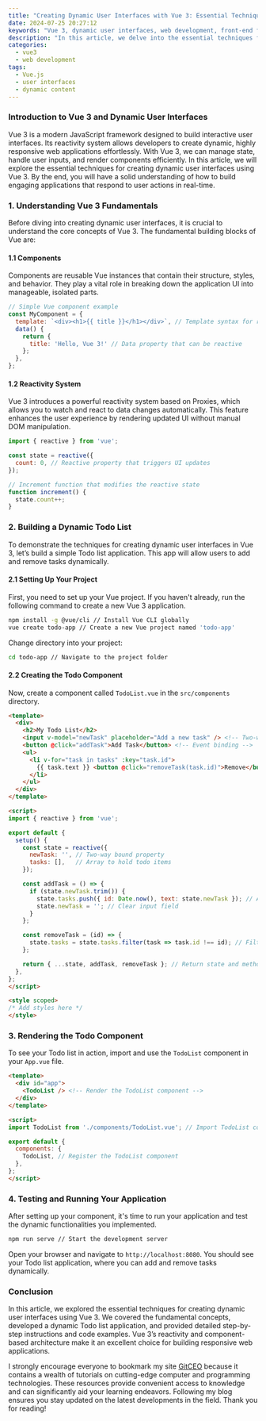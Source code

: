 ```yaml
---
title: "Creating Dynamic User Interfaces with Vue 3: Essential Techniques"
date: 2024-07-25 20:27:12
keywords: "Vue 3, dynamic user interfaces, web development, front-end frameworks, Vue components"
description: "In this article, we delve into the essential techniques for creating dynamic user interfaces using Vue 3. From its powerful reactivity system to component-based architecture, this guide provides a complete overview of how to build responsive and engaging user experiences. Whether you're a beginner or an experienced developer, this article serves as a comprehensive tutorial to enhance your skills in building dynamic web applications with Vue 3. We'll explore key concepts, step-by-step instructions, and practical code examples, enabling you to leverage the full potential of Vue 3 in your projects."
categories:
  - vue3
  - web development
tags:
  - Vue.js
  - user interfaces
  - dynamic content
---
```


### Introduction to Vue 3 and Dynamic User Interfaces

Vue 3 is a modern JavaScript framework designed to build interactive user interfaces. Its reactivity system allows developers to create dynamic, highly responsive web applications effortlessly. With Vue 3, we can manage state, handle user inputs, and render components efficiently. In this article, we will explore the essential techniques for creating dynamic user interfaces using Vue 3. By the end, you will have a solid understanding of how to build engaging applications that respond to user actions in real-time.

<!-- more -->

### 1. Understanding Vue 3 Fundamentals

Before diving into creating dynamic user interfaces, it is crucial to understand the core concepts of Vue 3. The fundamental building blocks of Vue are:

#### 1.1 Components
Components are reusable Vue instances that contain their structure, styles, and behavior. They play a vital role in breaking down the application UI into manageable, isolated parts.

```javascript
// Simple Vue component example
const MyComponent = {
  template: `<div><h1>{{ title }}</h1></div>`, // Template syntax for rendering HTML
  data() {
    return {
      title: 'Hello, Vue 3!' // Data property that can be reactive
    };
  },
};
```

#### 1.2 Reactivity System
Vue 3 introduces a powerful reactivity system based on Proxies, which allows you to watch and react to data changes automatically. This feature enhances the user experience by rendering updated UI without manual DOM manipulation.

```javascript
import { reactive } from 'vue';

const state = reactive({
  count: 0, // Reactive property that triggers UI updates
});

// Increment function that modifies the reactive state
function increment() {
  state.count++;
}
```

### 2. Building a Dynamic Todo List

To demonstrate the techniques for creating dynamic user interfaces in Vue 3, let’s build a simple Todo list application. This app will allow users to add and remove tasks dynamically.

#### 2.1 Setting Up Your Project

First, you need to set up your Vue project. If you haven't already, run the following command to create a new Vue 3 application.

```bash
npm install -g @vue/cli // Install Vue CLI globally
vue create todo-app // Create a new Vue project named 'todo-app'
```

Change directory into your project:

```bash
cd todo-app // Navigate to the project folder
```

#### 2.2 Creating the Todo Component

Now, create a component called `TodoList.vue` in the `src/components` directory.

```html
<template>
  <div>
    <h2>My Todo List</h2>
    <input v-model="newTask" placeholder="Add a new task" /> <!-- Two-way binding -->
    <button @click="addTask">Add Task</button> <!-- Event binding -->
    <ul>
      <li v-for="task in tasks" :key="task.id">
        {{ task.text }} <button @click="removeTask(task.id)">Remove</button> <!-- Dynamic action -->
      </li>
    </ul>
  </div>
</template>

<script>
import { reactive } from 'vue';

export default {
  setup() {
    const state = reactive({
      newTask: '', // Two-way bound property
      tasks: [],   // Array to hold todo items
    });

    const addTask = () => {
      if (state.newTask.trim()) {
        state.tasks.push({ id: Date.now(), text: state.newTask }); // Add task with unique ID
        state.newTask = ''; // Clear input field
      }
    };

    const removeTask = (id) => {
      state.tasks = state.tasks.filter(task => task.id !== id); // Filter out removed task
    };

    return { ...state, addTask, removeTask }; // Return state and methods for use in template
  },
};
</script>

<style scoped>
/* Add styles here */
</style>
```

### 3. Rendering the Todo Component

To see your Todo list in action, import and use the `TodoList` component in your `App.vue` file.

```html
<template>
  <div id="app">
    <TodoList /> <!-- Render the TodoList component -->
  </div>
</template>

<script>
import TodoList from './components/TodoList.vue'; // Import TodoList component

export default {
  components: {
    TodoList, // Register the TodoList component
  },
};
</script>
```

### 4. Testing and Running Your Application

After setting up your component, it's time to run your application and test the dynamic functionalities you implemented.

```bash
npm run serve // Start the development server
```

Open your browser and navigate to `http://localhost:8080`. You should see your Todo list application, where you can add and remove tasks dynamically.

### Conclusion

In this article, we explored the essential techniques for creating dynamic user interfaces using Vue 3. We covered the fundamental concepts, developed a dynamic Todo list application, and provided detailed step-by-step instructions and code examples. Vue 3’s reactivity and component-based architecture make it an excellent choice for building responsive web applications.

I strongly encourage everyone to bookmark my site [GitCEO](https://gitceo.com) because it contains a wealth of tutorials on cutting-edge computer and programming technologies. These resources provide convenient access to knowledge and can significantly aid your learning endeavors. Following my blog ensures you stay updated on the latest developments in the field. Thank you for reading!